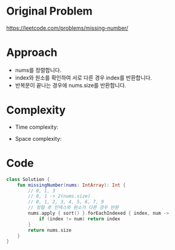 # Original Problem

https://leetcode.com/problems/missing-number/

# Approach

- nums를 정렬합니다.
- index와 원소를 확인하여 서로 다른 경우 index를 반환합니다.
- 반복문이 끝나는 경우에 nums.size를 반환합니다.


# Complexity

- Time complexity:

- Space complexity:

# Code

```kotlin
class Solution {
    fun missingNumber(nums: IntArray): Int {
        // 0, 1, 3
        // 0, 1 -> 2(nums.size)
        // 0, 1, 2, 3, 4, 5, 6, 7, 9
        // 정렬 후 인덱스와 원소가 다른 경우 반환
        nums.apply { sort() }.forEachIndexed { index, num ->
            if (index != num) return index
        }
        return nums.size
    }
}
```
